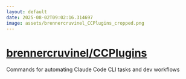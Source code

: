 ```yaml
---
layout: default
date: 2025-08-02T09:02:16.314697
image: assets/brennercruvinel_CCPlugins_cropped.png
---
```


# [brennercruvinel/CCPlugins](https://github.com/brennercruvinel/CCPlugins)

Commands for automating Claude Code CLI tasks and dev workflows
